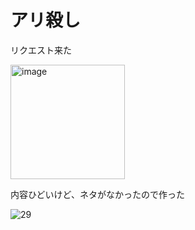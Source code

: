 # アリ殺し

リクエスト来た

<img width="183" alt="image" src="https://user-images.githubusercontent.com/28350464/53282324-38cce280-377a-11e9-88c5-82257e22732c.png">



内容ひどいけど、ネタがなかったので作った

![29](https://user-images.githubusercontent.com/28350464/53282314-66fdf280-3779-11e9-871f-c16e96c66d75.gif)

